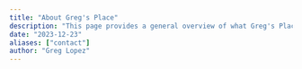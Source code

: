 ```yaml
---
title: "About Greg's Place"
description: "This page provides a general overview of what Greg's Place is about & a contact form to reach the site's author."
date: "2023-12-23"
aliases: ["contact"]
author: "Greg Lopez"
---
```

